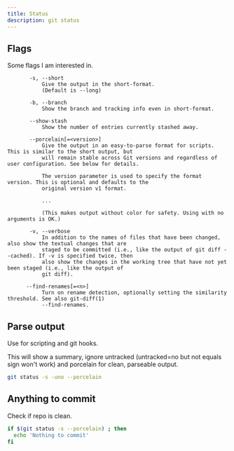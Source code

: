 ```yaml
---
title: Status
description: git status
---
```



## Flags

Some flags I am interested in.

```
       -s, --short
           Give the output in the short-format.
           (Default is --long)
           
       -b, --branch
           Show the branch and tracking info even in short-format.

       --show-stash
           Show the number of entries currently stashed away.
           
       --porcelain[=<version>]
           Give the output in an easy-to-parse format for scripts. This is similar to the short output, but
           will remain stable across Git versions and regardless of user configuration. See below for details.

           The version parameter is used to specify the format version. This is optional and defaults to the
           original version v1 format.
           
           ...
              
           (This makes output without color for safety. Using with no arguments is OK.)
           
       -v, --verbose
           In addition to the names of files that have been changed, also show the textual changes that are
           staged to be committed (i.e., like the output of git diff --cached). If -v is specified twice, then
           also show the changes in the working tree that have not yet been staged (i.e., like the output of
           git diff).
           
      --find-renames[=<n>]
           Turn on rename detection, optionally setting the similarity threshold. See also git-diff(1)
           --find-renames.
```


## Parse output

Use for scripting and git hooks.

This will show a summary, ignore untracked (untracked=no but not equals sign won't work) and porcelain for clean, parseable output.

```sh
git status -s -uno --porcelain
```

## Anything to commit

Check if repo is clean.

```sh
if $(git status -s --porcelain) ; then
  echo 'Nothing to commit'
fi
```
